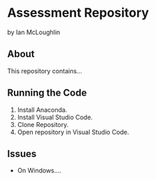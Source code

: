 # Assessment Repository

by Ian McLoughlin


## About

This repository contains...


## Running the Code

1. Install Anaconda.
2. Install Visual Studio Code.
3. Clone Repository.
4. Open repository in Visual Studio Code.

## Issues

- On Windows....